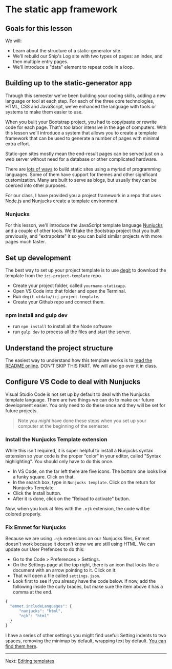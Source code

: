 # The static app framework

## Goals for this lesson

We will:

- Learn about the structure of a static-generator site.
- We'll rebuild our Ship's Log site with two types of pages: an index, and then multiple entry pages.
- We'll introduce a "data" element to repeat code in a loop.

## Building up to the static-generator app

Through this semester we've been building your coding skills, adding a new language or tool at each step. For each of the three core technologies, HTML, CSS and JavaScript, we've enhanced the language with tools or systems to make them easier to use.

When you built your Bootstrap project, you had to copy/paste or rewrite code for each page. That's too labor intensive in the age of computers. With this lesson we'll introduce a system that allows you to create a template framework that can be used to generate a number of pages with minimal extra effort.

Static-gen sites mostly mean the end-result pages can be served just on a web server without need for a database or other complicated hardware.

There are [lots of ways](https://www.staticgen.com/) to build static sites using a myriad of programming languages. Some of them have support for themes and other significant customization. Many are built to serve as blogs, but usually they can be coerced into other purposes.

For our class, I have provided you a project framework in a repo that uses Node.js and Nunjucks create a template environment.

### Nunjucks

For this lesson, we'll introduce the JavaScript template language [Nunjucks](https://mozilla.github.io/nunjucks/templating.html) and a couple of other tools. We'll take the Bootstrap project that you built previously, and "extrapolate" it so you can build similar projects with more pages much faster.

## Set up development

The best way to set up your project template is to use [degit](https://www.npmjs.com/package/degit) to download the template from the `icj-project-template` repo.

- Create your project folder, called `yourname-staticapp`.
- Open VS Code into that folder and open the Terminal.
- Run `degit utdata/icj-project-template`.
- Create your Github repo and connect them.

### npm install and gulp dev

- run `npm install` to install all the Node software
- run `gulp dev` to process all the files and start the server.

## Understand the project structure

The easiest way to understand how this template works is to [read the README online](https://github.com/utdata/icj-project-template). DON'T SKIP THIS PART. We will also go over it in class.

## Configure VS Code to deal with Nunjucks

Visual Studio Code is not set up by default to deal with the Nunjucks template language. There are two things we can do to make our future development easier. You only need to do these once and they will be set for future projects.

> Note you _might_ have done these steps when you set up your computer at the beginning of the semester.

### Install the Nunjucks Template extension

While this isn't required, it is super helpful to install a Nunjucks syntax extension so your code is the proper "color" in your editor, called "Syntax highlighting". You should only have to do this once.

- In VS Code, on the far left there are five icons. The bottom one looks like a funky square. Click on that.
- In the search box, type in `Nunjucks template`. Click on the return for Nunjucks Template.
- Click the Install button.
- After it is done, click on the "Reload to activate" button.

Now, when you look at files with the `.njk` extension, the code will be colored properly.

### Fix Emmet for Nunjucks

Because we are using `.njk` extensions on our Nunjucks files, Emmet doesn't work because it doesn't know we are still using HTML. We can update our User Prefences to do this:

- Go to the Code > Preferences > Settings.
- On the Settings page at the top right, there is an icon that looks like a document with an arrow pointing to it. Click on it.
- That will open a file called `settings.json`.
- Look first to see if you already have the code below. If now, add the following inside the curly braces, but make sure the item above it has a comma at the end.

```javascript
{
  "emmet.includeLanguages": {
      "nunjucks": "html",
      "njk": "html"
  }
}
```

I have a series of other settings you might find useful: Setting indents to two spaces, removing the minimap by default, wrapping text by default. [You can find them here](https://github.com/utdata/setting-up/blob/master/vscode-goodies.md).

----

Next: [Editing templates](static-02.md)
